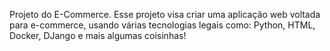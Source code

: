 Projeto do E-Commerce.
Esse projeto visa criar uma aplicação web voltada para e-commerce, usando várias tecnologias legais como: Python, HTML, Docker, DJango e mais algumas coisinhas! 
